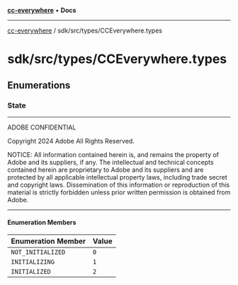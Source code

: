 [**cc-everywhere**](../../../index.md) • **Docs**

***

[cc-everywhere](../../../index.md) / sdk/src/types/CCEverywhere.types

# sdk/src/types/CCEverywhere.types

## Enumerations

### State

**********************************************************************
  ADOBE CONFIDENTIAL

  Copyright 2024 Adobe
  All Rights Reserved.

  NOTICE:  All information contained herein is, and remains
  the property of Adobe and its suppliers, if any. The intellectual
  and technical concepts contained herein are proprietary to Adobe
  and its suppliers and are protected by all applicable intellectual
  property laws, including trade secret and copyright laws.
  Dissemination of this information or reproduction of this material
  is strictly forbidden unless prior written permission is obtained
  from Adobe.
************************************************************************

#### Enumeration Members

| Enumeration Member | Value |
| ------ | ------ |
| `NOT_INITIALIZED` | `0` |
| `INITIALIZING` | `1` |
| `INITIALIZED` | `2` |
